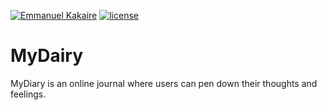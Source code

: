 [![Emmanuel Kakaire](https://img.shields.io/badge/Emmanuel%20Kakaire-MyDiary-green.svg)]()
[![license](https://img.shields.io/github/license/mashape/apistatus.svg)]()

# MyDairy
MyDiary is an online journal where users can pen down their thoughts and feelings.
